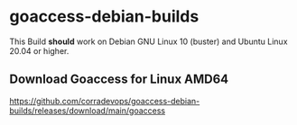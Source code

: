 # goaccess-debian-builds

This Build **should** work on Debian GNU Linux 10 (buster) and Ubuntu Linux 20.04 or higher.

## Download Goaccess for Linux AMD64

https://github.com/corradevops/goaccess-debian-builds/releases/download/main/goaccess
